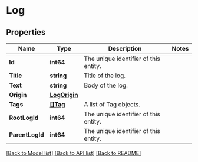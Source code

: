 # Log

## Properties

Name | Type | Description | Notes
------------ | ------------- | ------------- | -------------
**Id** | **int64** | The unique identifier of this entity. | 
**Title** | **string** | Title of the log. | 
**Text** | **string** | Body of the log. | 
**Origin** | [**LogOrigin**](LogOrigin.md) |  | 
**Tags** | [**[]Tag**](Tag.md) | A list of Tag objects. | 
**RootLogId** | **int64** | The unique identifier of this entity. | 
**ParentLogId** | **int64** | The unique identifier of this entity. | 

[[Back to Model list]](../README.md#documentation-for-models) [[Back to API list]](../README.md#documentation-for-api-endpoints) [[Back to README]](../README.md)


